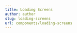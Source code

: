 ```yaml
---
title: Loading Screens
author: author
slug: loading-screens
url: components/loading-screens
---
```

